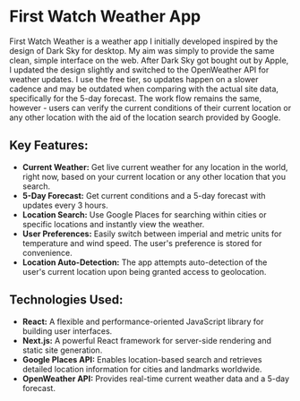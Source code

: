 # First Watch Weather App

First Watch Weather is a weather app I initially developed inspired by the design of Dark Sky for desktop. My aim was simply to provide the same clean, simple interface on the web. After Dark Sky got bought out by Apple, I updated the design slightly and switched to the OpenWeather API for weather updates. I use the free tier, so updates happen on a slower cadence and may be outdated when comparing with the actual site data, specifically for the 5-day forecast. The work flow remains the same, however - users can verify the current conditions of their current location or any other location with the aid of the location search provided by Google.

## Key Features:

- **Current Weather:** Get live current weather for any location in the world, right now, based on your current location or any other location that you search.
- **5-Day Forecast:** Get current conditions and a 5-day forecast with updates every 3 hours.
- **Location Search:** Use Google Places for searching within cities or specific locations and instantly view the weather.
- **User Preferences:** Easily switch between imperial and metric units for temperature and wind speed. The user's preference is stored for convenience.
- **Location Auto-Detection:** The app attempts auto-detection of the user's current location upon being granted access to geolocation.

## Technologies Used:

- **React:** A flexible and performance-oriented JavaScript library for building user interfaces.
- **Next.js:** A powerful React framework for server-side rendering and static site generation.
- **Google Places API:** Enables location-based search and retrieves detailed location information for cities and landmarks worldwide.
- **OpenWeather API:** Provides real-time current weather data and a 5-day forecast.

